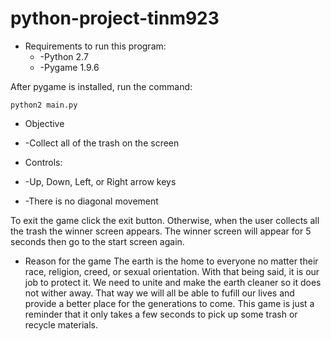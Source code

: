 # python-project-tinm923
* Requirements to run this program:
  * -Python 2.7
  * -Pygame 1.9.6

After pygame is installed, run the command:

```
python2 main.py
```
* Objective
 * -Collect all of the trash on the screen

* Controls:
 * -Up, Down, Left, or Right arrow keys
 * -There is no diagonal movement

To exit the game click the exit button. Otherwise, when the user collects all the trash the winner screen appears. The winner screen will appear for 5 seconds then go to the start screen again.

* Reason for the game
The earth is the home to everyone no matter their race, religion, creed, or sexual orientation. With that being said, it is our job to protect it. We need to unite and make the earth cleaner so it does not wither away. That way we will all be able to fufill our lives and provide a better place for the generations to come. This game is just a reminder that it only takes a few seconds to pick up some trash or recycle materials. 
